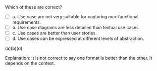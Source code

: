 <panel header=":lock::key: Statements about use cases">
<question>

Which of these are correct?

- [ ] a. Use case are not very suitable for capturing non-functional requirements.
- [ ] b. Use case diagrams are less detailed than textual use cases.
- [ ] c. Use cases are better than user stories.
- [ ] d. Use cases can be expressed at different levels of abstraction.

<div slot="answer">

(a)(b)(d)

Explanation: It is not correct to say one format is better than the other. It depends on the context.

</div>
</question>
</panel>
